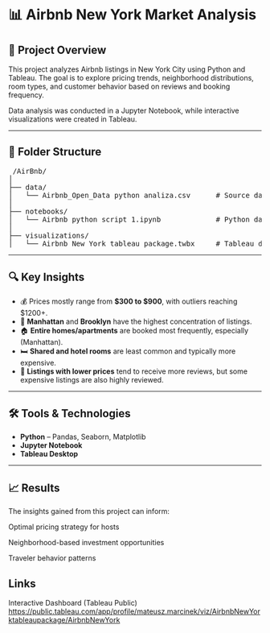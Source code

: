 # 📊 Airbnb New York Market Analysis

## 📌 Project Overview
This project analyzes Airbnb listings in New York City using Python and Tableau. The goal is to explore pricing trends, neighborhood distributions, room types, and customer behavior based on reviews and booking frequency.

Data analysis was conducted in a Jupyter Notebook, while interactive visualizations were created in Tableau.

---

## 📁 Folder Structure


<pre> /AirBnb/
│
├── data/
│   └── Airbnb_Open_Data python analiza.csv      # Source dataset
│
├── notebooks/
│   └── Airbnb python script 1.ipynb             # Python data analysis
│
├── visualizations/
│   └── Airbnb New York tableau package.twbx     # Tableau dashboard </pre>   


---

## 🔍 Key Insights
- 💰 Prices mostly range from **$300 to $900**, with outliers reaching $1200+.
- 📍 **Manhattan** and **Brooklyn** have the highest concentration of listings.
- 🏠 **Entire homes/apartments** are booked most frequently, especially (Manhattan).
- 🛏️ **Shared and hotel rooms** are least common and typically more expensive.
- 💬 **Listings with lower prices** tend to receive more reviews, but some expensive listings are also highly reviewed.

---

## 🛠 Tools & Technologies
- **Python** – Pandas, Seaborn, Matplotlib
- **Jupyter Notebook**
- **Tableau Desktop**

---

## 📈 Results

The insights gained from this project can inform:

Optimal pricing strategy for hosts

Neighborhood-based investment opportunities

Traveler behavior patterns

## Links
Interactive Dashboard (Tableau Public)
https://public.tableau.com/app/profile/mateusz.marcinek/viz/AirbnbNewYorktableaupackage/AirbnbNewYork
